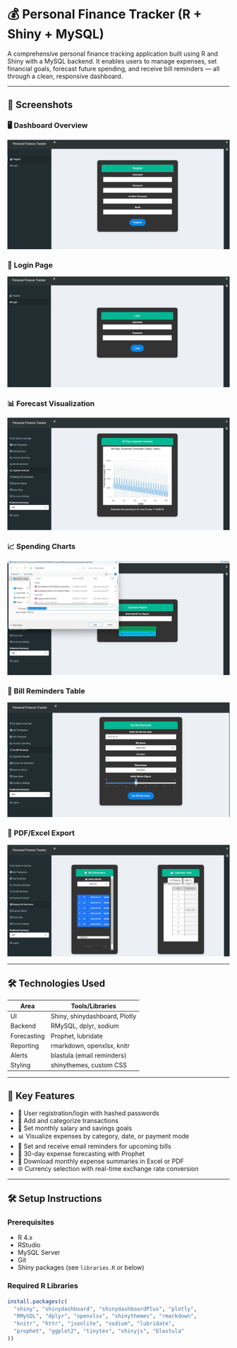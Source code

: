 # 💰 Personal Finance Tracker (R + Shiny + MySQL)

A comprehensive personal finance tracking application built using R and Shiny with a MySQL backend. It enables users to manage expenses, set financial goals, forecast future spending, and receive bill reminders — all through a clean, responsive dashboard.

---

## 📸 Screenshots


### 🖥️ Dashboard Overview
![Dashboard](https://github.com/MohmadZaidDelawala/PersonalFinanceTracker-R/blob/main/screenshot/Screenshot%202025-04-07%20160506.png?raw=true)

### 🔐 Login Page
![Login](https://github.com/MohmadZaidDelawala/PersonalFinanceTracker-R/blob/main/screenshot/Screenshot%202025-04-07%20160522.png?raw=true)

### 📊 Forecast Visualization
![Forecast](https://github.com/MohmadZaidDelawala/PersonalFinanceTracker-R/blob/main/screenshot/Screenshot%202025-04-07%20160637.png?raw=true)

### 📈 Spending Charts
![Charts](https://github.com/MohmadZaidDelawala/PersonalFinanceTracker-R/blob/main/screenshot/Screenshot%202025-04-07%20160738.png?raw=true)

### 💸 Bill Reminders Table
![Bill Table](https://github.com/MohmadZaidDelawala/PersonalFinanceTracker-R/blob/main/screenshot/Screenshot%202025-04-07%20161522.png?raw=true)

### 📁 PDF/Excel Export
![Export](https://github.com/MohmadZaidDelawala/PersonalFinanceTracker-R/blob/main/screenshot/Screenshot%202025-04-07%20161546.png?raw=true)


---


## 🛠 Technologies Used

| Area        | Tools/Libraries                     |
|-------------|--------------------------------------|
| UI          | Shiny, shinydashboard, Plotly        |
| Backend     | RMySQL, dplyr, sodium                |
| Forecasting | Prophet, lubridate                   |
| Reporting   | rmarkdown, openxlsx, knitr           |
| Alerts      | blastula (email reminders)           |
| Styling     | shinythemes, custom CSS              |

---

## 🎯 Key Features

- 👤 User registration/login with hashed passwords
- 💸 Add and categorize transactions
- 🎯 Set monthly salary and savings goals
- 📊 Visualize expenses by category, date, or payment mode
- 📅 Set and receive email reminders for upcoming bills
- 🔮 30-day expense forecasting with Prophet
- 📁 Download monthly expense summaries in Excel or PDF
- 🌐 Currency selection with real-time exchange rate conversion

---

## 🛠 Setup Instructions

### Prerequisites

- R 4.x
- RStudio
- MySQL Server
- Git
- Shiny packages (see `libraries.R` or below)

### Required R Libraries

```r
install.packages(c(
  "shiny", "shinydashboard", "shinydashboardPlus", "plotly",
  "RMySQL", "dplyr", "openxlsx", "shinythemes", "rmarkdown",
  "knitr", "httr", "jsonlite", "sodium", "lubridate",
  "prophet", "ggplot2", "tinytex", "shinyjs", "blastula"
))

